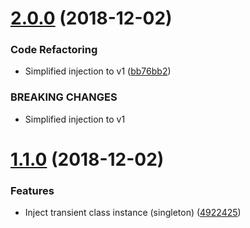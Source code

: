 # [2.0.0](https://github.com/unlight/inject/compare/v1.1.1...v2.0.0) (2018-12-02)


### Code Refactoring

* Simplified injection to v1 ([bb76bb2](https://github.com/unlight/inject/commit/bb76bb2))


### BREAKING CHANGES

* Simplified injection to v1

# [1.1.0](https://github.com/unlight/inject/compare/v1.0.1...v1.1.0) (2018-12-02)


### Features

* Inject transient class instance (singleton) ([4922425](https://github.com/unlight/inject/commit/4922425))
